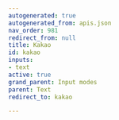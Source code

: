 ```yaml
---
autogenerated: true
autogenerated_from: apis.json
nav_order: 981
redirect_from: null
title: Kakao
id: kakao
inputs:
- text
active: true
grand_parent: Input modes
parent: Text
redirect_to: kakao

---
```


